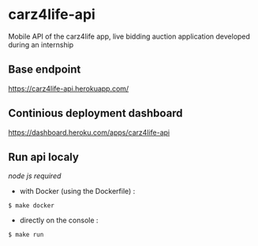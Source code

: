 # carz4life-api
Mobile API of the carz4life app, live bidding auction application developed during an internship

## Base endpoint
https://carz4life-api.herokuapp.com/

## Continious deployment dashboard
https://dashboard.heroku.com/apps/carz4life-api

## Run api localy
*node js required*

* with Docker (using the Dockerfile) :
```
$ make docker
```

* directly on the console :
```
$ make run
```
